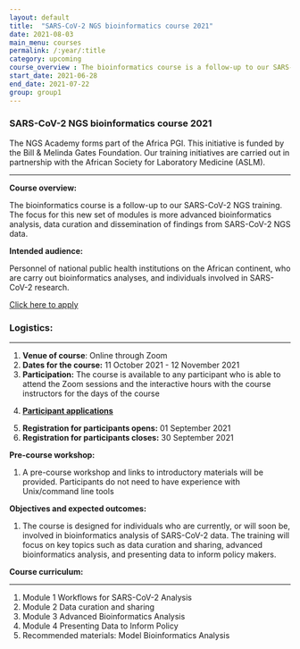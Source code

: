 ```yaml
---
layout: default
title:  "SARS-CoV-2 NGS bioinformatics course 2021"
date: 2021-08-03
main_menu: courses
permalink: /:year/:title
category: upcoming
course_overview : The bioinformatics course is a follow-up to our SARS-CoV-2 NGS training. The focus for this new set of modules is more advanced bioinformatics analysis, data curation and dissemination of findings. 
start_date: 2021-06-28
end_date: 2021-07-22
group: group1
---
```

  
### SARS-CoV-2 NGS bioinformatics course 2021
The NGS Academy forms part of the Africa PGI. This initiative is funded by the Bill & Melinda Gates Foundation. Our training initiatives are carried out in partnership with the African Society for Laboratory Medicine (ASLM).
<hr>

<!-- <b>Course outline:</b> [ SARS-CoV-2 NGS Bioinformatics Course 2021]({{ site.url }}/docs/course_outline.pdf) -->

<p align="left"><b >Course overview:</b></p>

 <p align="left">The bioinformatics course is a follow-up to our SARS-CoV-2 NGS training. The focus for this new set of modules is more advanced bioinformatics analysis, data curation and dissemination of findings from SARS-CoV-2 NGS data.  
 <p>



<p align="left"><b class="text-left">Intended audience:</b></p>

<p>Personnel of national public health institutions on the African continent, who are carry out bioinformatics analyses, and individuals involved in SARS-CoV-2 research. </p>

<a class="btn btn-secondary btn-lg" href="https://redcap.h3abionet.org/redcap/surveys/?s=C787XMMYNA" role="button" target="_blank">Click here to apply</a>

<h3>Logistics: </h3>
<hr>

<ol class="list-unstyled">

 <li><b>Venue of course</b>: Online through Zoom </li>


<li><b>Dates for the course:</b> 11 October 2021 - 12 November 2021</li>

<!-- 
<li><b>Course organisers:</b> Tony Li, Kirsty Lee Garson, Perceval Maturure and Prof Nicola Mulder</li> -->


<li><b>Participation:</b> The course is available to any participant who is able to attend the Zoom sessions and the interactive hours with the course instructors for the days of the course</li>


<!-- <li><b>Course sponsors</b>: TBA</li> -->

<u><li><b>Participant applications</b></li></u>

<li><b>Registration for participants opens:</b> 01 September 2021</li>

<li><b>Registration for participants closes:</b> 30 September 2021</li>

<!-- <li><b>Notification date for successful Applicants:</b> </li> -->
</ol>

<b>Pre-course workshop:</b>
<ol>
<li> A pre-course workshop and links to introductory materials will be provided. Participants do not need to have experience with Unix/command line tools</li>
</ol>

<b>Objectives and expected outcomes:</b> 

<ol>
<li>The course is designed for individuals who are currently, or will soon be, involved in bioinformatics analysis of SARS-CoV-2 data. The training will focus on key topics such as data curation
and sharing, advanced bioinformatics analysis, and presenting data to inform policy makers.</li>

</ol>

<!-- <b>Course limitations</b>: None -->
<b>Course curriculum:</b>
<hr>
<ol class="list-unstyled">
<li>Module 1 Workflows for SARS-CoV-2 Analysis</li>
<li>Module 2 Data curation and sharing</li>
<li>Module 3 Advanced Bioinformatics Analysis</li>
<li>Module 4 Presenting Data to Inform Policy</li>
<li>Recommended materials: Model Bioinformatics Analysis</li>
</ol>

<!-- <b>Course schedule</b> -->





